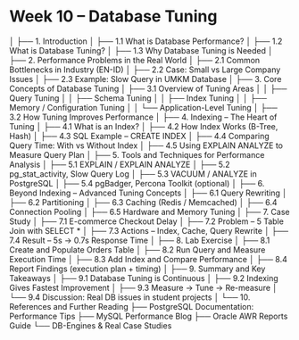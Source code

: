 # Week 10 – Database Tuning
│
├── 1. Introduction
│   ├── 1.1 What is Database Performance?
│   ├── 1.2 What is Database Tuning?
│   ├── 1.3 Why Database Tuning is Needed
│
├── 2. Performance Problems in the Real World
│   ├── 2.1 Common Bottlenecks in Industry (EN-ID)
│   ├── 2.2 Case: Small vs Large Company Issues
│   ├── 2.3 Example: Slow Query in UMKM Database
│
├── 3. Core Concepts of Database Tuning
│   ├── 3.1 Overview of Tuning Areas
│   │    ├── Query Tuning
│   │    ├── Schema Tuning
│   │    ├── Index Tuning
│   │    ├── Memory / Configuration Tuning
│   │    └── Application-Level Tuning
│   ├── 3.2 How Tuning Improves Performance
│
├── 4. Indexing – The Heart of Tuning
│   ├── 4.1 What is an Index?
│   ├── 4.2 How Index Works (B-Tree, Hash)
│   ├── 4.3 SQL Example – CREATE INDEX
│   ├── 4.4 Comparing Query Time: With vs Without Index
│   ├── 4.5 Using EXPLAIN ANALYZE to Measure Query Plan
│
├── 5. Tools and Techniques for Performance Analysis
│   ├── 5.1 EXPLAIN / EXPLAIN ANALYZE
│   ├── 5.2 pg_stat_activity, Slow Query Log
│   ├── 5.3 VACUUM / ANALYZE in PostgreSQL
│   ├── 5.4 pgBadger, Percona Toolkit (optional)
│
├── 6. Beyond Indexing – Advanced Tuning Concepts
│   ├── 6.1 Query Rewriting
│   ├── 6.2 Partitioning
│   ├── 6.3 Caching (Redis / Memcached)
│   ├── 6.4 Connection Pooling
│   ├── 6.5 Hardware and Memory Tuning
│
├── 7. Case Study
│   ├── 7.1 E-commerce Checkout Delay
│   ├── 7.2 Problem – 5 Table Join with SELECT *
│   ├── 7.3 Actions – Index, Cache, Query Rewrite
│   ├── 7.4 Result – 5s → 0.7s Response Time
│
├── 8. Lab Exercise
│   ├── 8.1 Create and Populate Orders Table
│   ├── 8.2 Run Query and Measure Execution Time
│   ├── 8.3 Add Index and Compare Performance
│   ├── 8.4 Report Findings (execution plan + timing)
│
├── 9. Summary and Key Takeaways
│   ├── 9.1 Database Tuning is Continuous
│   ├── 9.2 Indexing Gives Fastest Improvement
│   ├── 9.3 Measure → Tune → Re-measure
│   └── 9.4 Discussion: Real DB issues in student projects
│
└── 10. References and Further Reading
     ├── PostgreSQL Documentation: Performance Tips
     ├── MySQL Performance Blog
     ├── Oracle AWR Reports Guide
     └── DB-Engines & Real Case Studies
